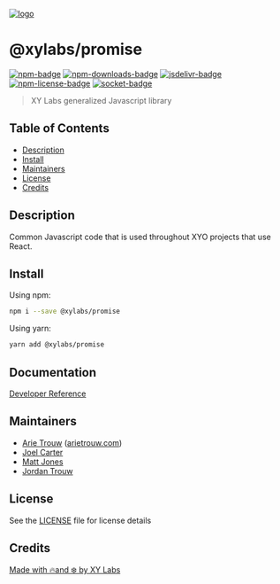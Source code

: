 [![logo][]](https://xylabs.com)

# @xylabs/promise

[![npm-badge][]][npm-link]
[![npm-downloads-badge][]][npm-link]
[![jsdelivr-badge][]][jsdelivr-link]
[![npm-license-badge][]](LICENSE)
[![socket-badge][]][socket-link]

> XY Labs generalized Javascript library 

## Table of Contents

-   [Description](#description)
-   [Install](#install)
-   [Maintainers](#maintainers)
-   [License](#license)
-   [Credits](#credits)

## Description

Common Javascript code that is used throughout XYO projects that use React.

## Install

Using npm:

```sh
npm i --save @xylabs/promise
```

Using yarn:

```sh
yarn add @xylabs/promise
```

## Documentation
[Developer Reference](https://xylabs.github.io/sdk-js)

## Maintainers

-   [Arie Trouw](https://github.com/arietrouw) ([arietrouw.com](https://arietrouw.com))
-   [Joel Carter](https://github.com/JoelBCarter)
-   [Matt Jones](https://github.com/jonesmac)
-   [Jordan Trouw](https://github.com/jordantrouw)

## License

See the [LICENSE](LICENSE) file for license details

## Credits

[Made with 🔥and ❄️ by XY Labs](https://xylabs.com)

[logo]: https://cdn.xy.company/img/brand/XYPersistentCompany_Logo_Icon_Colored.svg

[npm-badge]: https://img.shields.io/npm/v/@xylabs/promise.svg
[npm-link]: https://www.npmjs.com/package/@xylabs/promise

[npm-downloads-badge]: https://img.shields.io/npm/dw/@xylabs/promise
[npm-license-badge]: https://img.shields.io/npm/l/@xylabs/promise

[jsdelivr-badge]: https://data.jsdelivr.com/v1/package/npm/@xylabs/promise/badge
[jsdelivr-link]: https://www.jsdelivr.com/package/npm/@xylabs/promise

[socket-badge]: https://socket.dev/api/badge/npm/package/@xylabs/promise
[socket-link]: https://socket.dev/npm/package/@xylabs/promise